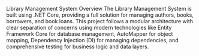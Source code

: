 Library Management System
Overview
The Library Management System is built using .NET Core, providing a full solution for managing authors, books, borrowers, and book loans. This project follows a modular architecture with clear separation of concerns using modern technologies like Entity Framework Core for database management, AutoMapper for object mapping, Dependency Injection (DI) for managing dependencies, and comprehensive testing for business logic and data layers.


